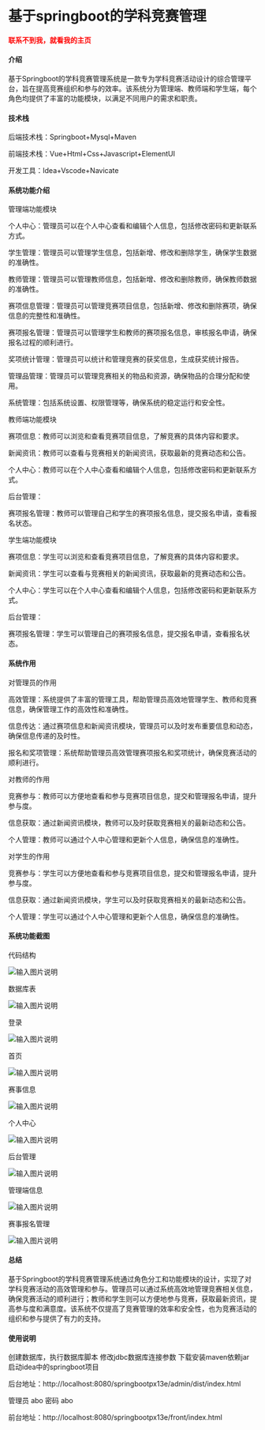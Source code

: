 # 基于springboot的学科竞赛管理

<h4 style='color:red'>联系不到我，就看我的主页 </h4> 
 
#### 介绍

基于Springboot的学科竞赛管理系统是一款专为学科竞赛活动设计的综合管理平台，旨在提高竞赛组织和参与的效率。该系统分为管理端、教师端和学生端，每个角色均提供了丰富的功能模块，以满足不同用户的需求和职责。

#### 技术栈

后端技术栈：Springboot+Mysql+Maven

前端技术栈：Vue+Html+Css+Javascript+ElementUI

开发工具：Idea+Vscode+Navicate

#### 系统功能介绍

管理端功能模块

个人中心：管理员可以在个人中心查看和编辑个人信息，包括修改密码和更新联系方式。

学生管理：管理员可以管理学生信息，包括新增、修改和删除学生，确保学生数据的准确性。

教师管理：管理员可以管理教师信息，包括新增、修改和删除教师，确保教师数据的准确性。

赛项信息管理：管理员可以管理竞赛项目信息，包括新增、修改和删除赛项，确保信息的完整性和准确性。

赛项报名管理：管理员可以管理学生和教师的赛项报名信息，审核报名申请，确保报名过程的顺利进行。

奖项统计管理：管理员可以统计和管理竞赛的获奖信息，生成获奖统计报告。

管理品管理：管理员可以管理竞赛相关的物品和资源，确保物品的合理分配和使用。

系统管理：包括系统设置、权限管理等，确保系统的稳定运行和安全性。

教师端功能模块

赛项信息：教师可以浏览和查看竞赛项目信息，了解竞赛的具体内容和要求。

新闻资讯：教师可以查看与竞赛相关的新闻资讯，获取最新的竞赛动态和公告。

个人中心：教师可以在个人中心查看和编辑个人信息，包括修改密码和更新联系方式。

后台管理：

赛项报名管理：教师可以管理自己和学生的赛项报名信息，提交报名申请，查看报名状态。

学生端功能模块

赛项信息：学生可以浏览和查看竞赛项目信息，了解竞赛的具体内容和要求。

新闻资讯：学生可以查看与竞赛相关的新闻资讯，获取最新的竞赛动态和公告。

个人中心：学生可以在个人中心查看和编辑个人信息，包括修改密码和更新联系方式。

后台管理：

赛项报名管理：学生可以管理自己的赛项报名信息，提交报名申请，查看报名状态。

#### 系统作用

对管理员的作用

高效管理：系统提供了丰富的管理工具，帮助管理员高效地管理学生、教师和竞赛信息，确保管理工作的高效性和准确性。

信息传达：通过赛项信息和新闻资讯模块，管理员可以及时发布重要信息和动态，确保信息传递的及时性。

报名和奖项管理：系统帮助管理员高效管理赛项报名和奖项统计，确保竞赛活动的顺利进行。

对教师的作用

竞赛参与：教师可以方便地查看和参与竞赛项目信息，提交和管理报名申请，提升参与度。

信息获取：通过新闻资讯模块，教师可以及时获取竞赛相关的最新动态和公告。

个人管理：教师可以通过个人中心管理和更新个人信息，确保信息的准确性。

对学生的作用

竞赛参与：学生可以方便地查看和参与竞赛项目信息，提交和管理报名申请，提升参与度。

信息获取：通过新闻资讯模块，学生可以及时获取竞赛相关的最新动态和公告。

个人管理：学生可以通过个人中心管理和更新个人信息，确保信息的准确性。

#### 系统功能截图

代码结构

![输入图片说明](images/4ec1f3197973ae377aaa3d64ef3ae40.png)

数据库表

![输入图片说明](images/049b0726a5af3af8b0e31761a9aafaa.png)

登录

![输入图片说明](images/64814758dd98e73ba2a58f420b55e16.png)

首页

![输入图片说明](images/34d1d03371bd02ea88a073f8b1a1723.png)

赛事信息

![输入图片说明](images/5c6829c2f2f6316342e3ec64e081ba2.png)

个人中心

![输入图片说明](images/6d74c2de85613b2bf40f69dc7941776.png)

后台管理

![输入图片说明](images/62d768d81e0606f5773e4ba7234e0f2.png)

管理端信息

![输入图片说明](images/74ca81b51200dcc6fc4a31eaeea5f3b.png)

赛事报名管理

![输入图片说明](images/55749a0c441c07b540f7007f761a049.png)

#### 总结

基于Springboot的学科竞赛管理系统通过角色分工和功能模块的设计，实现了对学科竞赛活动的高效管理和参与。管理员可以通过系统高效地管理竞赛相关信息，确保竞赛活动的顺利进行；教师和学生则可以方便地参与竞赛，获取最新资讯，提高参与度和满意度。该系统不仅提高了竞赛管理的效率和安全性，也为竞赛活动的组织和参与提供了有力的支持。

#### 使用说明

创建数据库，执行数据库脚本 修改jdbc数据库连接参数 下载安装maven依赖jar 启动idea中的springboot项目

后台地址：http://localhost:8080/springbootpx13e/admin/dist/index.html

管理员  abo 密码 abo

前台地址：http://localhost:8080/springbootpx13e/front/index.html


